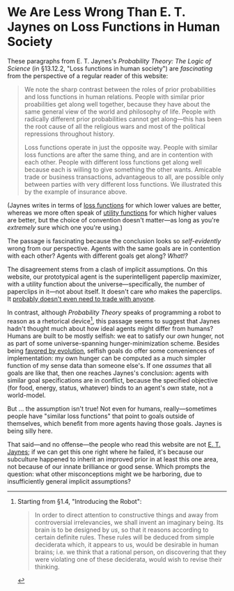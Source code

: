 # We Are Less Wrong Than E. T. Jaynes on Loss Functions in Human Society

These paragraphs from E. T. Jaynes's _Probability Theory: The Logic of Science_ (in §13.12.2, "Loss functions in human society") are _fascinating_ from the perspective of a regular reader of this website:

> We note the sharp contrast between the roles of prior probabilities and loss functions in human relations. People with similar prior proabilities get along well together, because they have about the same general view of the world and philosophy of life. People with radically different prior probabilities cannot get along—this has been the root cause of all the religious wars and most of the political repressions throughout history.
>
> Loss functions operate in just the opposite way. People with similar loss functions are after the same thing, and are in contention with each other. People with different loss functions get along well because each is willing to give something the other wants. Amicable trade or business transactions, advantageous to all, are possible only between parties with very different loss functions. We illustrated this by the example of insurance above.

(Jaynes writes in terms of [loss functions](https://en.wikipedia.org/wiki/Loss_function) for which lower values are better, whereas we more often speak of [utility functions](https://en.wikipedia.org/wiki/Utility#Utility_function) for which higher values are better, but the choice of convention doesn't matter—as long as you're _extremely_ sure which one you're using.)

The passage is fascinating because the conclusion looks so _self-evidently_ wrong from our perspective. Agents with the same goals are in contention with each other? Agents with different goals get along? _What!?_

The disagreement stems from a clash of implicit assumptions. On this website, our prototypical agent is the superintelligent paperclip maximizer, with a utility function about the universe—specifically, the number of paperclips in it—not about itself. It doesn't care _who_ makes the paperclips. It [probably doesn't even need to trade with anyone](https://www.lesswrong.com/posts/6KzFwcDy7hsCkzJKY/the-point-of-trade).

In contrast, although _Probability Theory_ speaks of programming a robot to reason as a rhetorical device[^robot], this passage seems to suggest that Jaynes hadn't thought much about how ideal agents might differ from humans? Humans are built to be mostly selfish: we eat to satisfy our _own_ hunger, not as part of some universe-spanning hunger-minimization scheme. Besides being [favored by evolution](https://intelligence.org/files/CFAI.pdf#page=38), selfish goals do offer some conveniences of implementation: my own hunger can be computed as a much simpler function of my sense data than someone else's. If one _assumes_ that all goals are like that, then one reaches Jaynes's conclusion: agents with similar goal specifications are in conflict, because the specified objective (for food, energy, status, whatever) binds to an agent's _own_ state, not a world-model.

But ... the assumption isn't true! Not even for humans, really—sometimes people have "similar loss functions" that point to goals outside of themselves, which benefit from more agents having those goals. Jaynes is being silly here.

That said—and no offense—the people who read this website are not [E. T. Jaynes](https://www.lesswrong.com/posts/kXSETKZ3X9oidMozA/the-level-above-mine); if we can get this one right where he failed, it's because our subculture happened to inherit an improved prior in at least this one area, not because of our innate brilliance or good sense. Which prompts the question: what other misconceptions might we be harboring, due to insufficiently general implicit assumptions?

[^robot]: Starting from §1.4, "Introducing the Robot":

    > In order to direct attention to constructive things and away from controversial irrelevancies, we shall invent an imaginary being. Its brain is to be designed by _us_, so that it reasons according to certain definite rules. These rules will be deduced from simple deciderata which, it appears to us, would be desirable in human brains; i.e. we think that a rational person, on discovering that they were violating one of these deciderata, would wish to revise their thinking.
